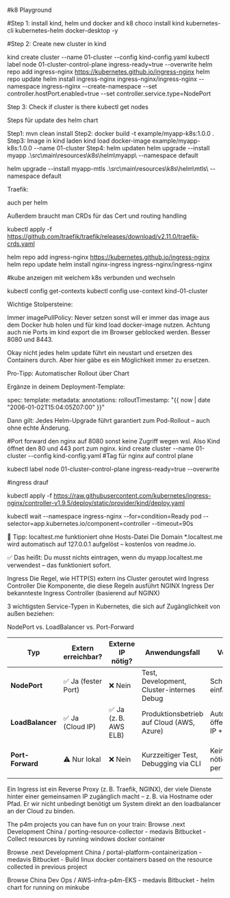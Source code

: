 #k8 Playground

#Step 1: install kind, helm und docker and k8 
choco install kind kubernetes-cli kubernetes-helm docker-desktop -y


#Step 2: Create new cluster in kind

kind create cluster --name 01-cluster --config kind-config.yaml
kubectl label node 01-cluster-control-plane ingress-ready=true --overwrite
helm repo add ingress-nginx https://kubernetes.github.io/ingress-nginx
helm repo update
helm install ingress-nginx ingress-nginx/ingress-nginx --namespace ingress-nginx --create-namespace --set controller.hostPort.enabled=true --set controller.service.type=NodePort


Step 3: Check if cluster is there
kubectl get nodes

Steps für update des helm chart

Step1: mvn clean install
Step2: docker build -t example/myapp-k8s:1.0.0 .
Step3: Image in kind laden
 kind load docker-image example/myapp-k8s:1.0.0 --name 01-cluster
Step4: helm updaten
helm upgrade --install myapp .\src\main\resources\k8s\helm\myapp\ --namespace default

helm upgrade --install myapp-mtls .\src\main\resources\k8s\helm\mtls\ --namespace default


Traefik:

auch per helm

Außerdem braucht man CRDs für das Cert und routing handling

kubectl apply -f https://github.com/traefik/traefik/releases/download/v2.11.0/traefik-crds.yaml



helm repo add ingress-nginx https://kubernetes.github.io/ingress-nginx
helm repo update
helm install nginx-ingress ingress-nginx/ingress-nginx


#kube anzeigen mit welchem k8s verbunden und wechseln

kubectl config get-contexts
kubectl config use-context kind-01-cluster


Wichtige Stolpersteine:

Immer imagePullPolicy: Never setzen sonst will er immer das image aus dem Docker hub holen und für kind load docker-image nutzen.
Achtung auch nie Ports im kind export die im Browser geblocked werden. Besser 8080 und 8443.


Okay nicht jedes helm update führt ein neustart und ersetzen des Containers durch. Aber hier gäbe es ein Möglichkeit immer zu ersetzen.


 Pro-Tipp: Automatischer Rollout über Chart

Ergänze in deinem Deployment-Template:

spec:
  template:
    metadata:
      annotations:
        rolloutTimestamp: "{{ now | date "2006-01-02T15:04:05Z07:00" }}"

Dann gilt: Jedes Helm-Upgrade führt garantiert zum Pod-Rollout – auch ohne echte Änderung.



#Port forward den nginx auf 8080 sonst keine Zugriff wegen wsl. Also Kind öffnet den 80 und 443 port zum nginx.
kind create cluster --name 01-cluster --config kind-config.yaml
#Tag für nginx auf control plane

kubectl label node 01-cluster-control-plane ingress-ready=true --overwrite

#ingress drauf

kubectl apply -f https://raw.githubusercontent.com/kubernetes/ingress-nginx/controller-v1.9.5/deploy/static/provider/kind/deploy.yaml

kubectl wait --namespace ingress-nginx --for=condition=Ready pod  --selector=app.kubernetes.io/component=controller   --timeout=90s




🧠 Tipp: localtest.me funktioniert ohne Hosts-Datei
Die Domain *.localtest.me wird automatisch auf 127.0.0.1 aufgelöst – kostenlos von readme.io.

✅ Das heißt:
Du musst nichts eintragen, wenn du myapp.localtest.me verwendest – das funktioniert sofort.


Ingress	Die Regel, wie HTTP(S) extern ins Cluster geroutet wird
Ingress Controller	Die Komponente, die diese Regeln ausführt
NGINX Ingress	Der bekannteste Ingress Controller (basierend auf NGINX)



 3 wichtigsten Service-Typen in Kubernetes, die sich auf Zugänglichkeit von außen beziehen:
 
 
 NodePort vs. LoadBalancer vs. Port-Forward
 
 | Typ              | Extern erreichbar? | Externe IP nötig?    | Anwendungsfall                            | Vorteile                         | Nachteile                               |
| ---------------- | ------------------ | -------------------- | ----------------------------------------- | -------------------------------- | --------------------------------------- |
| **NodePort**     | ✅ Ja (fester Port) | ❌ Nein               | Test, Development, Cluster-internes Debug | Schnell, einfach                 | Port muss freigegeben sein, unsicher    |
| **LoadBalancer** | ✅ Ja (Cloud IP)    | ✅ Ja (z. B. AWS ELB) | Produktionsbetrieb auf Cloud (AWS, Azure) | Automatisch öffentliche IP + DNS | Nur auf Cloud, evtl. Kosten             |
| **Port-Forward** | ⚠️ Nur lokal       | ❌ Nein               | Kurzzeitiger Test, Debugging via CLI      | Kein Setup nötig, direkt per CLI | Nur solange CLI läuft, keine Automation |
 
 
Ein Ingress ist ein Reverse Proxy (z. B. Traefik, NGINX), der viele Dienste hinter einer gemeinsamen IP zugänglich macht – z. B. via Hostname oder Pfad.
Er wir nicht unbedingt benötigt um System direkt an den loadbalancer an der Cloud zu binden. 




The p4m projects you can have fun on your train:
Browse .next Development China / porting-resource-collector - medavis Bitbucket - Collect resources by running windows docker container
 
Browse .next Development China / portal-platform-containerization - medavis Bitbucket - Build linux docker containers based on the resource collected in previous project
 
Browse China Dev Ops / AWS-infra-p4m-EKS - medavis Bitbucket - helm chart for running on minkube
 
